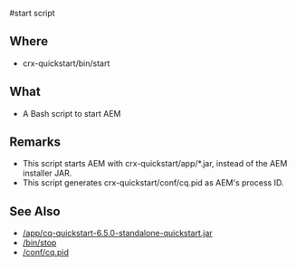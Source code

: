 #start script

## Where

- crx-quickstart/bin/start

## What

- A Bash script to start AEM

## Remarks

- This script starts AEM with crx-quickstart/app/*.jar, instead of the AEM installer JAR.
- This script generates crx-quickstart/conf/cq.pid as AEM's process ID.

## See Also

- [/app/cq-quickstart-6.5.0-standalone-quickstart.jar](/crx-quickstart/app/cq-quickstart-6.5.0-standalone-quickstart.jar.md)
- [/bin/stop](crx-quickstart/bin/stop.md)
- [/conf/cq.pid](/crx-quickstart/conf/cq.pid.md)
